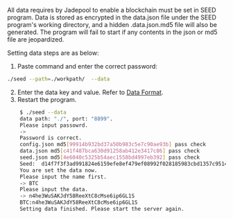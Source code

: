 All data requires by Jadepool to enable a blockchain must be set in SEED program. Data is stored as encrypted in the data.json file under the SEED program's working directory, and a hidden .data.json.md5 file will also be generated. The program will fail to start if any contents in the json or md5 file are jeopardized.

Setting data steps are as below:
1. Paste command and enter the correct password:

```bash
./seed --path=./workpath/  --data
```

2. Enter the data key and value. Refer to [Data Format](SEED_FORMAT.html).
3. Restart the program.

```bash
	$ ./seed --data
	data path: "./", port: "8899".
	Please input passowrd.
	->
	Password is correct.
	config.json md5[99914b932bd37a50b983c5e7c90ae93b] pass check
	data.json md5[c41f487bca630d91258ab412e3417c86] pass check
	seed.json md5[4e6040c5325b54aec1558bd4997eb392] pass check
	Seed:  d14f7f3f3ad991824e6159efe8ef479ef08992f028185983cbd1357c95141a82
	You are set the data now.
	Please input the name first.
	-> BTC
	Please input the data.
	-> n4he3WuSAKJdY58ReeXtC8cMse6ip6GL1S
	BTC:n4he3WuSAKJdY58ReeXtC8cMse6ip6GL1S
	Setting data finished. Please start the server again.
```